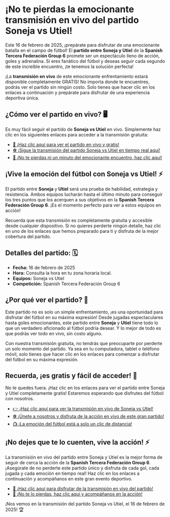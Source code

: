# ¡No te pierdas la emocionante transmisión en vivo del partido Soneja vs Utiel!

Este 16 de febrero de 2025, ¡prepárate para disfrutar de una emocionante batalla en el campo de fútbol! El **partido entre Soneja y Utiel** de la **Spanish Tercera Federación Group 6** promete ser un espectáculo lleno de acción, goles y adrenalina. Si eres fanático del fútbol y deseas seguir cada segundo de este increíble encuentro, ¡te tenemos la solución perfecta!

¡La **transmisión en vivo** de este emocionante enfrentamiento estará disponible completamente GRATIS! No importa donde te encuentres, podrás ver el partido sin ningún costo. Solo tienes que hacer clic en los enlaces a continuación y prepárate para disfrutar de una experiencia deportiva única.

## ¿Cómo ver el partido en vivo? 🖥️

Es muy fácil seguir el partido de **Soneja vs Utiel** en vivo. Simplemente haz clic en los siguientes enlaces para acceder a la transmisión gratuita:

- [📲 ¡Haz clic aquí para ver el partido en vivo y gratis!](https://tinyurl.com/livestreamfreeo?st=Soneja+vs+Utiel&si=gh)
- [⚽ ¡Sigue la transmisión del partido Soneja vs Utiel en tiempo real aquí!](https://tinyurl.com/livestreamfreeo?st=Soneja+vs+Utiel&si=gh)
- [🎥 ¡No te pierdas ni un minuto del emocionante encuentro, haz clic aquí!](https://tinyurl.com/livestreamfreeo?st=Soneja+vs+Utiel&si=gh)

## ¡Vive la emoción del fútbol con Soneja vs Utiel! ⚡

El partido entre **Soneja** y **Utiel** será una prueba de habilidad, estrategia y resistencia. Ambos equipos lucharán hasta el último minuto para conseguir los tres puntos que los acerquen a sus objetivos en la **Spanish Tercera Federación Group 6**. ¡Es el momento perfecto para ver a estos equipos en acción!

Recuerda que esta transmisión es completamente gratuita y accesible desde cualquier dispositivo. Si no quieres perderte ningún detalle, haz clic en uno de los enlaces que hemos preparado para ti y disfruta de la mejor cobertura del partido.

## Detalles del partido: 🗓️

- **Fecha:** 16 de febrero de 2025
- **Hora:** Consulta la hora en tu zona horaria local.
- **Equipos:** Soneja vs Utiel
- **Competición:** Spanish Tercera Federación Group 6

## ¿Por qué ver el partido? 🎯

Este partido no es solo un simple enfrentamiento, ¡es una oportunidad para disfrutar del fútbol en su máxima expresión! Desde jugadas espectaculares hasta goles emocionantes, este partido entre **Soneja** y **Utiel** tiene todo lo que un verdadero aficionado al fútbol podría desear. Y lo mejor de todo es que podrás ver todo en vivo, sin costo alguno.

Con nuestra transmisión gratuita, no tendrás que preocuparte por perderte un solo momento del partido. Ya sea en tu computadora, tablet o teléfono móvil, solo tienes que hacer clic en los enlaces para comenzar a disfrutar del fútbol en su máxima expresión.

## Recuerda, ¡es gratis y fácil de acceder! 🎉

No te quedes fuera. ¡Haz clic en los enlaces para ver el partido entre Soneja y Utiel completamente gratis! Estaremos esperando que disfrutes del fútbol con nosotros.

- [👉 ¡Haz clic aquí para ver la transmisión en vivo de Soneja vs Utiel!](https://tinyurl.com/livestreamfreeo?st=Soneja+vs+Utiel&si=gh)
- [⚽ ¡Únete a nosotros y disfruta de la acción en vivo de este gran partido!](https://tinyurl.com/livestreamfreeo?st=Soneja+vs+Utiel&si=gh)
- [📺 ¡La emoción del fútbol está a solo un clic de distancia!](https://tinyurl.com/livestreamfreeo?st=Soneja+vs+Utiel&si=gh)

## ¡No dejes que te lo cuenten, vive la acción! ⚡

La transmisión en vivo del partido entre Soneja y Utiel es la mejor forma de seguir de cerca la acción de la **Spanish Tercera Federación Group 6**. ¡Asegúrate de no perderte este partido único y disfruta de cada gol, cada jugada y cada emoción en tiempo real! Haz clic en los enlaces a continuación y acompáñanos en este gran evento deportivo.

- [🎥 ¡Haz clic aquí para disfrutar de la transmisión en vivo del partido!](https://tinyurl.com/livestreamfreeo?st=Soneja+vs+Utiel&si=gh)
- [🚀 ¡No te lo pierdas, haz clic aquí y acompáñanos en la acción!](https://tinyurl.com/livestreamfreeo?st=Soneja+vs+Utiel&si=gh)

¡Nos vemos en la transmisión del partido Soneja vs Utiel, el 16 de febrero de 2025! 🏆
